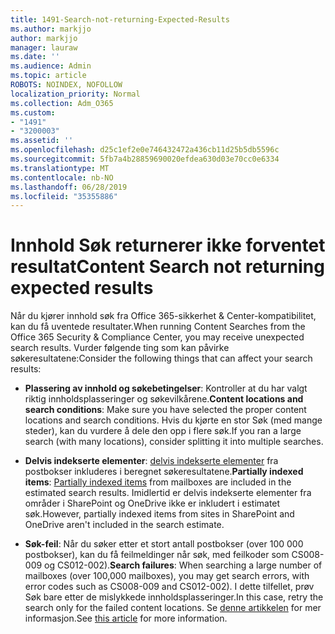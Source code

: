 ```yaml
---
title: 1491-Search-not-returning-Expected-Results
ms.author: markjjo
author: markjjo
manager: lauraw
ms.date: ''
ms.audience: Admin
ms.topic: article
ROBOTS: NOINDEX, NOFOLLOW
localization_priority: Normal
ms.collection: Adm_O365
ms.custom:
- "1491"
- "3200003"
ms.assetid: ''
ms.openlocfilehash: d25c1ef2e0e746432472a436cb11d25b5db5596c
ms.sourcegitcommit: 5fb7a4b28859690020efdea630d03e70cc0e6334
ms.translationtype: MT
ms.contentlocale: nb-NO
ms.lasthandoff: 06/28/2019
ms.locfileid: "35355886"
---
```

# <a name="content-search-not-returning-expected-results"></a><span data-ttu-id="14762-102">Innhold Søk returnerer ikke forventet resultat</span><span class="sxs-lookup"><span data-stu-id="14762-102">Content Search not returning expected results</span></span>

<span data-ttu-id="14762-103">Når du kjører innhold søk fra Office 365-sikkerhet & Center-kompatibilitet, kan du få uventede resultater.</span><span class="sxs-lookup"><span data-stu-id="14762-103">When running Content Searches from the Office 365 Security & Compliance Center, you may receive unexpected search results.</span></span> <span data-ttu-id="14762-104">Vurder følgende ting som kan påvirke søkeresultatene:</span><span class="sxs-lookup"><span data-stu-id="14762-104">Consider the following things that can affect your search results:</span></span>

- <span data-ttu-id="14762-105">**Plassering av innhold og søkebetingelser**: Kontroller at du har valgt riktig innholdsplasseringer og søkevilkårene.</span><span class="sxs-lookup"><span data-stu-id="14762-105">**Content locations and search conditions**: Make sure you have selected the proper content locations and search conditions.</span></span> <span data-ttu-id="14762-106">Hvis du kjørte en stor Søk (med mange steder), kan du vurdere å dele den opp i flere søk.</span><span class="sxs-lookup"><span data-stu-id="14762-106">If you ran a large search (with many locations), consider splitting it into multiple searches.</span></span>

- <span data-ttu-id="14762-107">**Delvis indekserte elementer**: [delvis indekserte elementer](https://docs.microsoft.com/office365/securitycompliance/partially-indexed-items-in-content-search) fra postbokser inkluderes i beregnet søkeresultatene.</span><span class="sxs-lookup"><span data-stu-id="14762-107">**Partially indexed items**:  [Partially indexed items](https://docs.microsoft.com/office365/securitycompliance/partially-indexed-items-in-content-search) from mailboxes are included in the estimated search results.</span></span> <span data-ttu-id="14762-108">Imidlertid er delvis indekserte elementer fra områder i SharePoint og OneDrive ikke er inkludert i estimatet søk.</span><span class="sxs-lookup"><span data-stu-id="14762-108">However, partially indexed items from sites in SharePoint and OneDrive aren't included in the search estimate.</span></span>

- <span data-ttu-id="14762-109">**Søk-feil**: Når du søker etter et stort antall postbokser (over 100 000 postbokser), kan du få feilmeldinger når søk, med feilkoder som CS008-009 og CS012-002).</span><span class="sxs-lookup"><span data-stu-id="14762-109">**Search failures**: When searching a large number of mailboxes (over 100,000 mailboxes), you may get search errors, with error codes such as CS008-009 and CS012-002).</span></span> <span data-ttu-id="14762-110">I dette tilfellet, prøv Søk bare etter de mislykkede innholdsplasseringer.</span><span class="sxs-lookup"><span data-stu-id="14762-110">In this case, retry the search only for the failed content locations.</span></span> <span data-ttu-id="14762-111">Se [denne artikkelen](https://docs.microsoft.com/office365/securitycompliance/retry-failed-content-search) for mer informasjon.</span><span class="sxs-lookup"><span data-stu-id="14762-111">See  [this article](https://docs.microsoft.com/office365/securitycompliance/retry-failed-content-search) for more information.</span></span>
